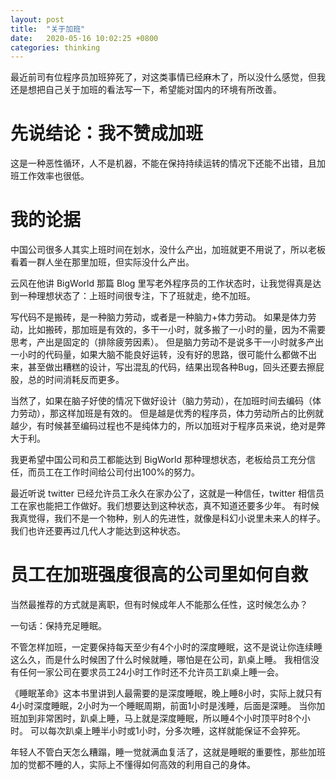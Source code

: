 ```yaml
---
layout: post
title:  "关于加班"
date:   2020-05-16 10:02:25 +0800
categories: thinking
---
```


最近前司有位程序员加班猝死了，对这类事情已经麻木了，所以没什么感觉，但我还是想把自己关于加班的看法写一下，希望能对国内的环境有所改善。

# 先说结论：我不赞成加班
这是一种恶性循环，人不是机器，不能在保持持续运转的情况下还能不出错，且加班工作效率也很低。 

# 我的论据
 中国公司很多人其实上班时间在划水，没什么产出，加班就更不用说了，所以老板看着一群人坐在那里加班，但实际没什么产出。

 云风在他讲 BigWorld 那篇 Blog 里写老外程序员的工作状态时，让我觉得真是达到一种理想状态了：上班时间很专注，下了班就走，绝不加班。

 写代码不是搬砖，是一种脑力劳动，或者是一种脑力+体力劳动。 如果是体力劳动，比如搬砖，那加班是有效的，多干一小时，就多搬了一小时的量，因为不需要思考，产出是固定的（排除疲劳因素）。 但是脑力劳动不是说多干一小时就多产出一小时的代码量，如果大脑不能良好运转，没有好的思路，很可能什么都做不出来，甚至做出糟糕的设计，写出混乱的代码，结果出现各种Bug，回头还要去擦屁股，总的时间消耗反而更多。

 当然了，如果在脑子好使的情况下做好设计（脑力劳动），在加班时间去编码（体力劳动），那这样加班是有效的。 但是越是优秀的程序员，体力劳动所占的比例就越少，有时候甚至编码过程也不是纯体力的，所以加班对于程序员来说，绝对是弊大于利。

我更希望中国公司和员工都能达到 BigWorld 那种理想状态，老板给员工充分信任，而员工在工作时间给公司付出100%的努力。 

最近听说 twitter 已经允许员工永久在家办公了，这就是一种信任，twitter 相信员工在家也能把工作做好。我们想要达到这种状态，真不知道还要多少年。 有时候我真觉得，我们不是一个物种，别人的先进性，就像是科幻小说里未来人的样子。我们也许还要再过几代人才能达到这种状态。

# 员工在加班强度很高的公司里如何自救
当然最推荐的方式就是离职，但有时候成年人不能那么任性，这时候怎么办？

一句话：保持充足睡眠。

不管怎样加班，一定要保持每天至少有4个小时的深度睡眠，这不是说让你连续睡这么久，而是什么时候困了什么时候就睡，哪怕是在公司，趴桌上睡。 我相信没有任何一家公司在要求员工24小时工作时还不允许员工趴桌上睡一会。

《睡眠革命》这本书里讲到人最需要的是深度睡眠，晚上睡8小时，实际上就只有4小时深度睡眠，2小时为一个睡眠周期，前面1小时是浅睡，后面是深睡。 当你加班加到非常困时，趴桌上睡，马上就是深度睡眠，所以睡4个小时顶平时8个小时。 可以每次趴桌上睡半小时或1小时，分多次睡，这样就能保证不会猝死。

年轻人不管白天怎么糟蹋，睡一觉就满血复活了，这就是睡眠的重要性，那些加班加的觉都不睡的人，实际上不懂得如何高效的利用自己的身体。


